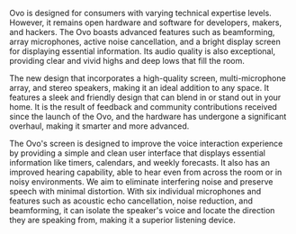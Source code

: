 Ovo is designed for consumers with varying technical expertise levels. However, it remains open hardware and software for developers, makers, and hackers. 
The Ovo boasts advanced features such as beamforming, array microphones, active noise cancellation, and a bright display screen for displaying essential information. Its audio quality is also exceptional, providing clear and vivid highs and deep lows that fill the room.

The new design that incorporates a high-quality screen, multi-microphone array, and stereo speakers, making it an ideal addition to any space. It features a sleek and friendly design that can blend in or stand out in your home. It is the result of feedback and community contributions received since the launch of the Ovo, and the hardware has undergone a significant overhaul, making it smarter and more advanced.

The Ovo's screen is designed to improve the voice interaction experience by providing a simple and clean user interface that displays essential information like timers, calendars, and weekly forecasts. It also has an improved hearing capability, able to hear even from across the room or in noisy environments. We aim to eliminate interfering noise and preserve speech with minimal distortion. With six individual microphones and features such as acoustic echo cancellation, noise reduction, and beamforming, it can isolate the speaker's voice and locate the direction they are speaking from, making it a superior listening device.

